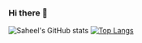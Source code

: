 ### Hi there 👋


![Saheel's GitHub stats](https://github-readme-stats.vercel.app/api?username=saheelraut&layout=compact&show_icons=true&theme=dark&count_private=true&show_icons=true)
[![Top Langs](https://github-readme-stats.vercel.app/api/top-langs/?username=saheelraut&layout=compact&hide=C&hide=C++&exclude_repo=CS544-Programming-for-the-Web&langs_count=10&count_private=true)](https://github.com/anuraghazra/github-readme-stats)





